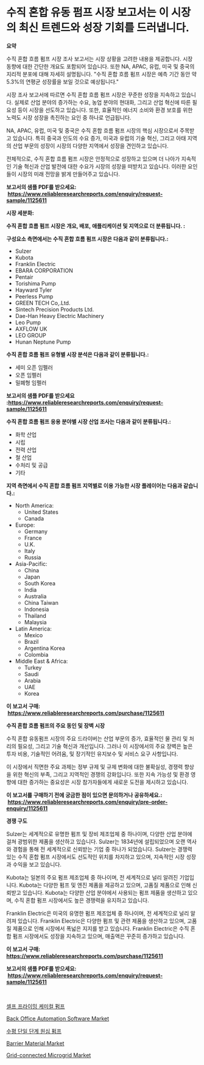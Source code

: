 <p><h1>수직 혼합 유동 펌프 시장 보고서는 이 시장의 최신 트렌드와 성장 기회를 드러냅니다.</h1></p><p><strong>요약</strong></p>
<p><p>수직 혼합 흐름 펌프 시장 조사 보고서는 시장 상황을 고려한 내용을 제공합니다. 시장 동향에 대한 간단한 개요도 포함되어 있습니다. 또한 NA, APAC, 유럽, 미국 및 중국의 지리적 분포에 대해 자세히 설명됩니다. "수직 혼합 흐름 펌프 시장은 예측 기간 동안 약 5.3%의 연평균 성장률을 보일 것으로 예상됩니다."</p><p>시장 조사 보고서에 따르면 수직 혼합 흐름 펌프 시장은 꾸준한 성장을 지속하고 있습니다. 실제로 산업 분야의 증가하는 수요, 농업 분야의 현대화, 그리고 산업 혁신에 따른 필요성 등이 시장을 선도하고 있습니다. 또한, 효율적인 에너지 소비와 환경 보호를 위한 노력도 시장 성장을 촉진하는 요인 중 하나로 언급됩니다.</p><p>NA, APAC, 유럽, 미국 및 중국은 수직 혼합 흐름 펌프 시장의 핵심 시장으로서 주목받고 있습니다. 특히 중국과 인도의 수요 증가, 미국과 유럽의 기술 혁신, 그리고 아태 지역의 산업 부문의 성장이 시장의 다양한 지역에서 성장을 견인하고 있습니다.</p><p>전체적으로, 수직 혼합 흐름 펌프 시장은 안정적으로 성장하고 있으며 더 나아가 지속적인 기술 혁신과 산업 발전에 대한 수요가 시장의 성장을 떠받치고 있습니다. 이러한 요인들이 시장의 미래 전망을 밝게 만들어주고 있습니다.</p></p>
<p><strong>보고서의 샘플 PDF를 받으세요: &nbsp;<a href="https://www.reliableresearchreports.com/enquiry/request-sample/1125611">https://www.reliableresearchreports.com/enquiry/request-sample/1125611</a></strong></p>
<p><strong>시장 세분화:</strong></p>
<p><strong> 수직 혼합 흐름 펌프 시장은 개요, 배포, 애플리케이션 및 지역으로 더 분류됩니다. :</strong></p>
<p><strong>구성요소 측면에서는 수직 혼합 흐름 펌프 시장은 다음과 같이 분류됩니다.:</strong></p>
<p><ul><li>Sulzer</li><li>Kubota</li><li>Franklin Electric</li><li>EBARA CORPORATION</li><li>Pentair</li><li>Torishima Pump</li><li>Hayward Tyler</li><li>Peerless Pump</li><li>GREEN TECH Co,.Ltd.</li><li>Sintech Precision Products Ltd.</li><li>Dae-Han Heavy Electric Machinery</li><li>Leo Pump</li><li>AXFLOW UK</li><li>LEO GROUP</li><li>Hunan Neptune Pump</li></ul></p>
<p><strong> 수직 혼합 흐름 펌프 유형별 시장 분석은 다음과 같이 분류됩니다.:</strong></p>
<p><ul><li>세미 오픈 임펠러</li><li>오픈 임펠러</li><li>밀폐형 임펠러</li></ul></p>
<p><strong>보고서의 샘플 PDF를 받으세요 :<a href="https://www.reliableresearchreports.com/enquiry/request-sample/1125611">https://www.reliableresearchreports.com/enquiry/request-sample/1125611</a></strong></p>
<p><strong> 수직 혼합 흐름 펌프 응용 분야별 시장 산업 조사는 다음과 같이 분류됩니다.:</strong></p>
<p><ul><li>화학 산업</li><li>시립</li><li>전력 산업</li><li>철 산업</li><li>수처리 및 공급</li><li>기타</li></ul></p>
<p><strong>지역 측면에서 수직 혼합 흐름 펌프 지역별로 이용 가능한 시장 플레이어는 다음과 같습니다.:</strong></p>
<p><ul>
    <li>
        North America:
        <ul>
            <li>United States</li>
            <li>Canada</li>
        </ul>
    </li>
    <li>
        Europe:
        <ul>
            <li>Germany</li>
            <li>France</li>
            <li>U.K.</li>
            <li>Italy</li>
            <li>Russia</li>
        </ul>
    </li>
    <li>
        Asia-Pacific:
        <ul>
            <li>China</li>
            <li>Japan</li>
            <li>South Korea</li>
            <li>India</li>
            <li>Australia</li>
            <li>China Taiwan</li>
            <li>Indonesia</li>
            <li>Thailand</li>
            <li>Malaysia</li>
        </ul>
    </li>
    <li>
        Latin America:
        <ul>
            <li>Mexico</li>
            <li>Brazil</li>
            <li>Argentina Korea</li>
            <li>Colombia</li>
        </ul>
    </li>
    <li>
        Middle East & Africa:
        <ul>
            <li>Turkey</li>
            <li>Saudi</li>
            <li>Arabia</li>
            <li>UAE</li>
            <li>Korea</li>
        </ul>
    </li>
    </ul></p>
<p><strong>이 보고서 구매: &nbsp;<a href="https://www.reliableresearchreports.com/purchase/1125611">https://www.reliableresearchreports.com/purchase/1125611</a></strong></p>
<p><strong>수직 혼합 흐름 펌프의 주요 동인 및 장벽 시장</strong></p>
<p><p>수직 혼합 유동펌프 시장의 주요 드라이버는 산업 부문의 증가, 효율적인 물 관리 및 처리의 필요성, 그리고 기술 혁신과 개선입니다. 그러나 이 시장에서의 주요 장벽은 높은 투자 비용, 기술적인 어려움, 및 장기적인 유지보수 및 서비스 요구 사항입니다.</p><p>이 시장에서 직면한 주요 과제는 정부 규제 및 규제 변화에 대한 불확실성, 경쟁력 향상을 위한 혁신의 부족, 그리고 지역적인 경쟁의 강화입니다. 또한 지속 가능성 및 환경 영향에 대한 증가하는 중요성은 시장 참가자들에게 새로운 도전을 제시하고 있습니다.</p></p>
<p><strong>이 보고서를 구매하기 전에 궁금한 점이 있으면 문의하거나 공유하세요.: &nbsp;<a href="https://www.reliableresearchreports.com/enquiry/pre-order-enquiry/1125611">https://www.reliableresearchreports.com/enquiry/pre-order-enquiry/1125611</a></strong></p>
<p><strong>경쟁 구도</strong></p>
<p><p>Sulzer는 세계적으로 유명한 펌프 및 장비 제조업체 중 하나이며, 다양한 산업 분야에 걸쳐 광범위한 제품을 생산하고 있습니다. Sulzer는 1834년에 설립되었으며 오랜 역사와 경험을 통해 전 세계적으로 신뢰받는 기업 중 하나가 되었습니다. Sulzer는 경쟁력 있는 수직 혼합 펌프 시장에서도 선도적인 위치를 차지하고 있으며, 지속적인 시장 성장과 수익을 보고 있습니다.</p><p>Kubota는 일본의 주요 펌프 제조업체 중 하나이며, 전 세계적으로 널리 알려진 기업입니다. Kubota는 다양한 펌프 및 엔진 제품을 제공하고 있으며, 고품질 제품으로 인해 신뢰받고 있습니다. Kubota는 다양한 산업 분야에서 사용되는 펌프 제품을 생산하고 있으며, 수직 혼합 펌프 시장에서도 높은 경쟁력을 유지하고 있습니다.</p><p>Franklin Electric은 미국의 유명한 펌프 제조업체 중 하나이며, 전 세계적으로 널리 알려져 있습니다. Franklin Electric은 다양한 펌프 및 관련 제품을 생산하고 있으며, 고품질 제품으로 인해 시장에서 폭넓은 지지를 받고 있습니다. Franklin Electric은 수직 혼합 펌프 시장에서도 성장을 지속하고 있으며, 매출액은 꾸준히 증가하고 있습니다.</p></p>
<p><strong>이 보고서 구매: &nbsp; <a href="https://www.reliableresearchreports.com/purchase/1125611">https://www.reliableresearchreports.com/purchase/1125611</a></strong></p>
<p><strong>보고서의 샘플 PDF를 받으세요: &nbsp;<a href="https://www.reliableresearchreports.com/enquiry/request-sample/1125611">https://www.reliableresearchreports.com/enquiry/request-sample/1125611</a></strong><strong></strong></p>
<p>&nbsp;</p>
<p><p><a href="https://github.com/laholand/Market-Research-Report-List-2/blob/main/1226759189504.md">셀프 프라이밍 케미컬 펌프</a></p><p><a href="https://issuu.com/reportprime-2/docs/back-office-automation-software-market-size-2030.p">Back Office Automation Software Market</a></p><p><a href="https://github.com/vsnao330707/Market-Research-Report-List-1/blob/main/1729425189505.md">수평 단일 단계 원심 펌프</a></p><p><a href="https://github.com/vimar16th/Market-Research-Report-List-3/blob/main/barrier-material-market.md">Barrier Material Market</a></p><p><a href="https://view.publitas.com/reportprime-1/grid-connected-microgrid-market-provides-detailed-segmentation-of-this-market-based-on-type-application-and-region-and-forecast-for-the-period-from-2024-2031/">Grid-connected Microgrid Market</a></p></p>